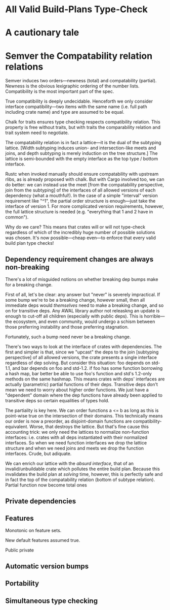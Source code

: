 # All Valid Build-Plans Type-Check

# A cautionary tale

# Semver the Compatability relation relations

Semver induces two orders—newness (total) and compatability (partial).
Newness is the obvious lexigraphic ordering of the number lists.
Compatibility is the most important part of the spec.

True compatibility is deeply undecidable.
Henceforth we only consider interface compatibility—two items with the same name (i.e. full path including crate name) and type are assumed to be equal.

Chalk for traits ensures type checking respects compatibility relation.
This property is free without traits, but with traits the comparability relation and trait system need to negotiate.

The compatability relation is in fact a lattice—it is the dual of the subtyping lattice.
[Width subtyping induces union- and intersection-like meets and joins, and depth subtyping is merely induction on the tree structure.] The lattice is semi-bounded with the empty interface as the top type / bottom interface.

Rustc when invoked manually should ensure compatability with upstream rlibs, as is already proposed with chalk.
But with Cargo involved too, we can do better: we can instead use the meet [from the compatability perspective, join from the subtyping] of the interfaces of all allowed versions of each dependency (what a mouthful!).
In the case of a simple "interval" version requirement like "^1", the partial order structure is enough—just take the interface of version 1.
For more complicated version requirements, however, the full lattice structure is needed (e.g.
"everything that 1 and 2 have in common").

Why do we care? This means that crates will or will not type-check regardless of which of the incredibly huge number of possible solutions was chosen.
It's now possible—cheap even—to enforce that every valid build plan type checks!

## Dependency requirement changes are always non-breaking

There's a lot of misguided notions on whether breaking dep bumps make for a breaking change.

First of all, let's be clear: any answer but "never" is severely impractical.
If some bump we're to be a breaking change, however small, then all immediate deps would *themselves* need to make a breaking change, and so on for transitive deps.
Any AWAL library author not releaskng an update is enough to cut-off all children (especially with public deps).
This is horrible—the ecosystem, and even community, would undergo a schism between those preferring instability and those preferring stagnation.

Fortunately, such a bump need never be a breaking change.

There's two ways to look at the interface of crates with dependencies.
The first and simpler is that, since we "upcast" the deps to the join [subtyping perspective] of all allowed versions, the crate presents a single interface regardless of dep solving.
But consider this situation: foo depends on std-1.1, and bar depends on foo and std-1.2.
if foo has some function borrowing a hash map, bar better be able to use foo's function and std's 1.2-only methods on the same hashmap.
This means crates with deps' interfaces are actually (parametric) partial functions of their deps.
Transitive deps don't mean we need to worry about higher order functions.
We just have a "dependent" domain where the dep functions have already been applied to transitive deps so certain equalities of types hold.

The partiality is key here.
We can order functions a <= b as long as this is point-wise true on the intersection of their domains.
This technically means our order is now a preorder, as disjoint-domain functions are compatibility-equivalent.
Worse, that destroys the lattice.
But that's fine cause this accounting trick: we only need the lattices to normalize non-function interfaces: i.e.
crates with all deps instantiated with their normalized interfaces.
So when we need function interfaces we drop the lattice structure and when we need joins and meets we drop the function interfaces.
Crude, but adiquate.

We can enrich our lattice with the *absurd interface*, that of an invalid/unbuildable crate which pollutes the entire build plan.
Because this invalidates the build plan at *solving* time, however, this is perfectly safe and in fact the top of the compatability relation (bottom of subtype relation).
Partial function now become total ones

## Private dependencies

## Features

Monotonic on feature sets.

New default features assumed true.

Public private

## Automatic version bumps

## Portability

## Simultaneous type checking
